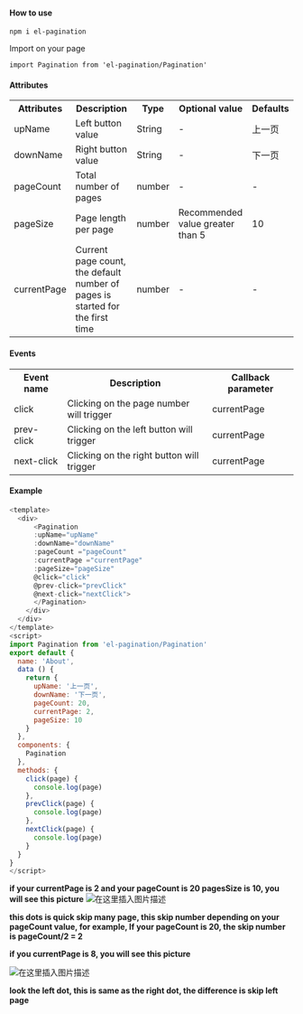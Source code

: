 
#### How  to use
`
npm i el-pagination
`

Import on your page

`
import Pagination from 'el-pagination/Pagination'
`
#### Attributes

<table>
  <tr>
    <th>Attributes</th>
    <th>Description</th>
    <th>Type</th>
    <th>Optional value</th>
    <th>Defaults</th>
  </tr>
  <tr>
    <td>upName</td>
    <td>Left button value</td>
    <td>String</td>
    <td>-</td>
    <td>上一页</td>
  </tr>
  <tr>
    <td>downName</td>
    <td>Right button value</td>
    <td>String</td>
    <td>-</td>
    <td>下一页</td>
  </tr>
  <tr>
    <td>pageCount</td>
    <td>Total number of pages</td>
    <td>number</td>
    <td>-</td>
    <td>-</td>
  </tr>
   <tr>
    <td>pageSize</td>
    <td>Page length per page</td>
    <td>number</td>
    <td>Recommended value greater than 5</td>
    <td>10</td>
  </tr>
  <tr>
    <td>currentPage</td>
    <td>Current page count, the default number of pages is started for the first time</td>
    <td>number</td>
    <td>-</td>
    <td>-</td>
  </tr>
</table>

#### Events

<table>
  <tr>
    <th>Event name</th>
    <th>Description</th>
    <th>Callback parameter</th>
  </tr>
  <tr>
    <td>click</td>
    <td>Clicking on the page number will trigger</td>
    <td>currentPage</td>
  </tr>
  <tr>
    <td>prev-click</td>
    <td>Clicking on the left button will trigger</td>
    <td>currentPage</td>
  </tr>
  <tr>
    <td>next-click</td>
    <td>Clicking on the right button will trigger</td>
    <td>currentPage</td>
  </tr>
</table>

#### Example

```javascript
<template>
  <div>
      <Pagination
      :upName="upName"
      :downName="downName"
      :pageCount ="pageCount"
      :currentPage ="currentPage"
      :pageSize="pageSize"
      @click="click"
      @prev-click="prevClick"
      @next-click="nextClick">
      </Pagination>   
    </div>
  </div>
</template>
<script>
import Pagination from 'el-pagination/Pagination'
export default {
  name: 'About',
  data () {
    return {
      upName: '上一页',
      downName: '下一页',
      pageCount: 20,
      currentPage: 2,
      pageSize: 10
    }
  },
  components: {
    Pagination
  },
  methods: {
    click(page) {
      console.log(page)
    },
    prevClick(page) {
      console.log(page)
    },
    nextClick(page) {
      console.log(page)
    }
  }
}
</script>
```
**if your currentPage is 2 and your pageCount is 20 pagesSize is 10, you will see this picture**
![在这里插入图片描述](https://img-blog.csdnimg.cn/20190615140832776.png)

**this dots is quick  skip many page, this skip number depending on your pageCount value, for example, If your pageCount is 20, the skip number is  pageCount/2 = 2**

**if you currentPage is 8, you will see this picture**

![在这里插入图片描述](https://img-blog.csdnimg.cn/20190615141433671.png)

**look the left dot, this is same as the right dot, the difference is skip left page**
